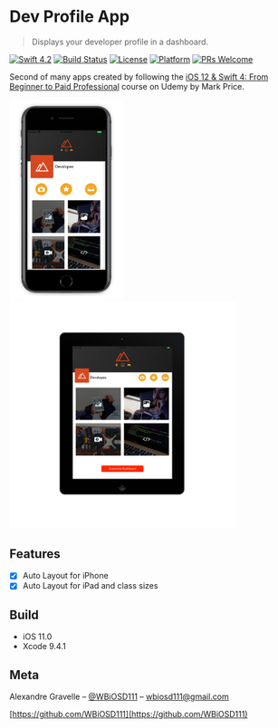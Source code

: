 # Dev Profile App
> Displays your developer profile in a dashboard.

[![Swift 4.2](https://img.shields.io/badge/Swift-4.2-orange.svg?style=flat)](https://swift.org)
[![Build Status][travis-image]][travis-url]
[![License][license-image]][license-url] 
[![Platform](https://img.shields.io/cocoapods/p/LFAlertController.svg?style=flat)](http://cocoapods.org/pods/LFAlertController)
[![PRs Welcome](https://img.shields.io/badge/PRs-welcome-brightgreen.svg?style=flat-square)](http://makeapullrequest.com)

Second of many apps created by following the [iOS 12 & Swift 4: From Beginner to Paid Professional](https://www.udemy.com/devslopes-ios12/learn/v4/content) course on Udemy by Mark Price.

<img alt="profile-iPhone-screen" src="profile-iPhone.jpg" width="200"><img alt="profile-iPad-screen" src="profile-iPad.png" width="400">

## Features

- [x] Auto Layout for iPhone
- [x] Auto Layout for iPad and class sizes

## Build

- iOS 11.0
- Xcode 9.4.1

## Meta

Alexandre Gravelle – [@WBiOSD111](https://twitter.com/WBiOSD111?lang=en) – wbiosd111@gmail.com

[https://github.com/WBiOSD111](https://github.com/WBiOSD111)

[swift-image]:https://img.shields.io/badge/swift-3.0-orange.svg
[swift-url]: https://swift.org/
[license-image]: https://img.shields.io/badge/License-MIT-blue.svg
[license-url]: LICENSE
[travis-image]: https://img.shields.io/travis/dbader/node-datadog-metrics/master.svg?style=flat-square
[travis-url]: https://travis-ci.org/dbader/node-datadog-metrics
[codebeat-image]: https://codebeat.co/badges/c19b47ea-2f9d-45df-8458-b2d952fe9dad
[codebeat-url]: https://codebeat.co/projects/github-com-vsouza-awesomeios-com
